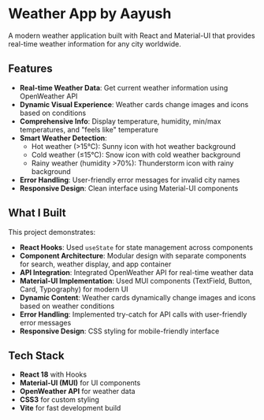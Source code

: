 # Weather App by Aayush

A modern weather application built with React and Material-UI that provides real-time weather information for any city worldwide.

## Features

- **Real-time Weather Data**: Get current weather information using OpenWeather API
- **Dynamic Visual Experience**: Weather cards change images and icons based on conditions
- **Comprehensive Info**: Display temperature, humidity, min/max temperatures, and "feels like" temperature
- **Smart Weather Detection**: 
  - Hot weather (>15°C): Sunny icon with hot weather background
  - Cold weather (≤15°C): Snow icon with cold weather background
  - Rainy weather (humidity >70%): Thunderstorm icon with rainy background
- **Error Handling**: User-friendly error messages for invalid city names
- **Responsive Design**: Clean interface using Material-UI components

## What I Built

This project demonstrates:
- **React Hooks**: Used `useState` for state management across components
- **Component Architecture**: Modular design with separate components for search, weather display, and app container
- **API Integration**: Integrated OpenWeather API for real-time weather data
- **Material-UI Implementation**: Used MUI components (TextField, Button, Card, Typography) for modern UI
- **Dynamic Content**: Weather cards dynamically change images and icons based on weather conditions
- **Error Handling**: Implemented try-catch for API calls with user-friendly error messages
- **Responsive Design**: CSS styling for mobile-friendly interface

## Tech Stack

- **React 18** with Hooks
- **Material-UI (MUI)** for UI components
- **OpenWeather API** for weather data
- **CSS3** for custom styling
- **Vite** for fast development build


